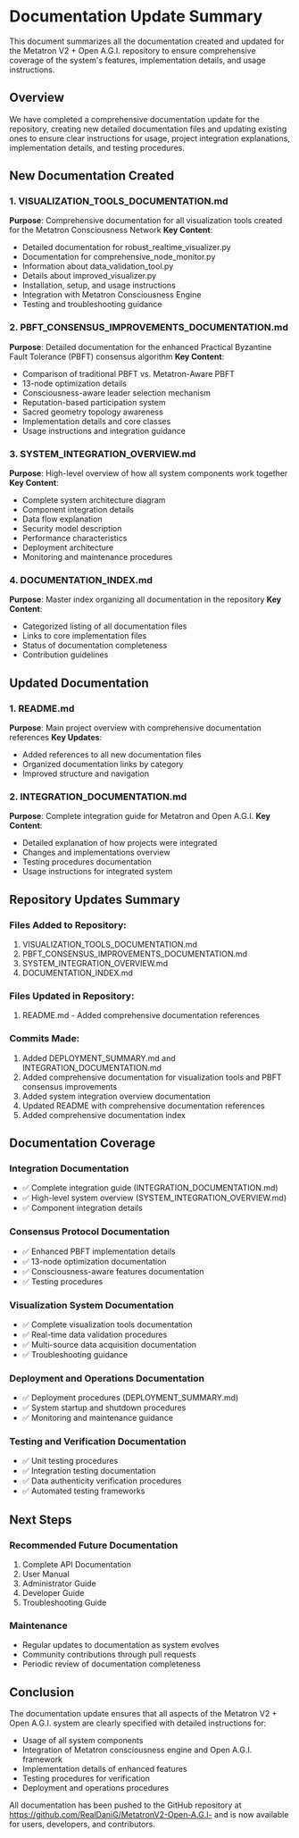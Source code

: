 # Documentation Update Summary

This document summarizes all the documentation created and updated for the Metatron V2 + Open A.G.I. repository to ensure comprehensive coverage of the system's features, implementation details, and usage instructions.

## Overview

We have completed a comprehensive documentation update for the repository, creating new detailed documentation files and updating existing ones to ensure clear instructions for usage, project integration explanations, implementation details, and testing procedures.

## New Documentation Created

### 1. VISUALIZATION_TOOLS_DOCUMENTATION.md
**Purpose**: Comprehensive documentation for all visualization tools created for the Metatron Consciousness Network
**Key Content**:
- Detailed documentation for robust_realtime_visualizer.py
- Documentation for comprehensive_node_monitor.py
- Information about data_validation_tool.py
- Details about improved_visualizer.py
- Installation, setup, and usage instructions
- Integration with Metatron Consciousness Engine
- Testing and troubleshooting guidance

### 2. PBFT_CONSENSUS_IMPROVEMENTS_DOCUMENTATION.md
**Purpose**: Detailed documentation for the enhanced Practical Byzantine Fault Tolerance (PBFT) consensus algorithm
**Key Content**:
- Comparison of traditional PBFT vs. Metatron-Aware PBFT
- 13-node optimization details
- Consciousness-aware leader selection mechanism
- Reputation-based participation system
- Sacred geometry topology awareness
- Implementation details and core classes
- Usage instructions and integration guidance

### 3. SYSTEM_INTEGRATION_OVERVIEW.md
**Purpose**: High-level overview of how all system components work together
**Key Content**:
- Complete system architecture diagram
- Component integration details
- Data flow explanation
- Security model description
- Performance characteristics
- Deployment architecture
- Monitoring and maintenance procedures

### 4. DOCUMENTATION_INDEX.md
**Purpose**: Master index organizing all documentation in the repository
**Key Content**:
- Categorized listing of all documentation files
- Links to core implementation files
- Status of documentation completeness
- Contribution guidelines

## Updated Documentation

### 1. README.md
**Purpose**: Main project overview with comprehensive documentation references
**Key Updates**:
- Added references to all new documentation files
- Organized documentation links by category
- Improved structure and navigation

### 2. INTEGRATION_DOCUMENTATION.md
**Purpose**: Complete integration guide for Metatron and Open A.G.I.
**Key Content**:
- Detailed explanation of how projects were integrated
- Changes and implementations overview
- Testing procedures documentation
- Usage instructions for integrated system

## Repository Updates Summary

### Files Added to Repository:
1. VISUALIZATION_TOOLS_DOCUMENTATION.md
2. PBFT_CONSENSUS_IMPROVEMENTS_DOCUMENTATION.md
3. SYSTEM_INTEGRATION_OVERVIEW.md
4. DOCUMENTATION_INDEX.md

### Files Updated in Repository:
1. README.md - Added comprehensive documentation references

### Commits Made:
1. Added DEPLOYMENT_SUMMARY.md and INTEGRATION_DOCUMENTATION.md
2. Added comprehensive documentation for visualization tools and PBFT consensus improvements
3. Added system integration overview documentation
4. Updated README with comprehensive documentation references
5. Added comprehensive documentation index

## Documentation Coverage

### Integration Documentation
- ✅ Complete integration guide (INTEGRATION_DOCUMENTATION.md)
- ✅ High-level system overview (SYSTEM_INTEGRATION_OVERVIEW.md)
- ✅ Component integration details

### Consensus Protocol Documentation
- ✅ Enhanced PBFT implementation details
- ✅ 13-node optimization documentation
- ✅ Consciousness-aware features documentation
- ✅ Testing procedures

### Visualization System Documentation
- ✅ Complete visualization tools documentation
- ✅ Real-time data validation procedures
- ✅ Multi-source data acquisition documentation
- ✅ Troubleshooting guidance

### Deployment and Operations Documentation
- ✅ Deployment procedures (DEPLOYMENT_SUMMARY.md)
- ✅ System startup and shutdown procedures
- ✅ Monitoring and maintenance guidance

### Testing and Verification Documentation
- ✅ Unit testing procedures
- ✅ Integration testing documentation
- ✅ Data authenticity verification procedures
- ✅ Automated testing frameworks

## Next Steps

### Recommended Future Documentation
1. Complete API Documentation
2. User Manual
3. Administrator Guide
4. Developer Guide
5. Troubleshooting Guide

### Maintenance
- Regular updates to documentation as system evolves
- Community contributions through pull requests
- Periodic review of documentation completeness

## Conclusion

The documentation update ensures that all aspects of the Metatron V2 + Open A.G.I. system are clearly specified with detailed instructions for:
- Usage of all system components
- Integration of Metatron consciousness engine and Open A.G.I. framework
- Implementation details of enhanced features
- Testing procedures for verification
- Deployment and operations procedures

All documentation has been pushed to the GitHub repository at https://github.com/RealDaniG/MetatronV2-Open-A.G.I- and is now available for users, developers, and contributors.